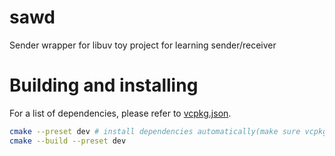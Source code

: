 # sawd

Sender wrapper for libuv
toy project for learning sender/receiver

# Building and installing

For a list of dependencies, please refer to [vcpkg.json](vcpkg.json).

```sh
cmake --preset dev # install dependencies automatically(make sure vcpkg is installed)
cmake --build --preset dev
```

